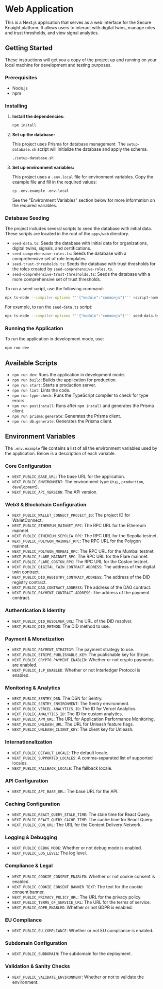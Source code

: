 # Web Application

This is a Next.js application that serves as a web interface for the Secure Knaight platform. It allows users to interact with digital twins, manage roles and trust thresholds, and view signal analytics.

## Getting Started

These instructions will get you a copy of the project up and running on your local machine for development and testing purposes.

### Prerequisites

* Node.js
* npm

### Installing

1.  **Install the dependencies:**

    ```bash
    npm install
    ```

2.  **Set up the database:**

    This project uses Prisma for database management. The `setup-database.sh` script will initialize the database and apply the schema.

    ```bash
    ./setup-database.sh
    ```

3.  **Set up environment variables:**

    This project uses a `.env.local` file for environment variables. Copy the example file and fill in the required values:

    ```bash
    cp .env.example .env.local
    ```

    See the "Environment Variables" section below for more information on the required variables.

### Database Seeding

The project includes several scripts to seed the database with initial data. These scripts are located in the root of the `apps/web` directory.

*   `seed-data.ts`: Seeds the database with initial data for organizations, digital twins, signals, and certifications.
*   `seed-comprehensive-roles.ts`: Seeds the database with a comprehensive set of role templates.
*   `seed-trust-thresholds.ts`: Seeds the database with trust thresholds for the roles created by `seed-comprehensive-roles.ts`.
*   `seed-comprehensive-trust-thresholds.ts`: Seeds the database with a more comprehensive set of trust thresholds.

To run a seed script, use the following command:

```bash
npx ts-node --compiler-options '''{"module":"commonjs"}''' <script-name>.ts
```

For example, to run the `seed-data.ts` script:

```bash
npx ts-node --compiler-options '''{"module":"commonjs"}''' seed-data.ts
```

### Running the Application

To run the application in development mode, use:

```bash
npm run dev
```

## Available Scripts

*   `npm run dev`: Runs the application in development mode.
*   `npm run build`: Builds the application for production.
*   `npm run start`: Starts a production server.
*   `npm run lint`: Lints the code.
*   `npm run type-check`: Runs the TypeScript compiler to check for type errors.
*   `npm run postinstall`: Runs after `npm install` and generates the Prisma client.
*   `npm run prisma:generate`: Generates the Prisma client.
*   `npm run db:generate`: Generates the Prisma client.

## Environment Variables

The `.env.example` file contains a list of all the environment variables used by the application. Below is a description of each variable.

### Core Configuration

*   `NEXT_PUBLIC_BASE_URL`: The base URL for the application.
*   `NEXT_PUBLIC_ENVIRONMENT`: The environment type (e.g., `production`, `development`).
*   `NEXT_PUBLIC_API_VERSION`: The API version.

### Web3 & Blockchain Configuration

*   `NEXT_PUBLIC_WALLET_CONNECT_PROJECT_ID`: The project ID for WalletConnect.
*   `NEXT_PUBLIC_ETHEREUM_MAINNET_RPC`: The RPC URL for the Ethereum mainnet.
*   `NEXT_PUBLIC_ETHEREUM_SEPOLIA_RPC`: The RPC URL for the Sepolia testnet.
*   `NEXT_PUBLIC_POLYGON_MAINNET_RPC`: The RPC URL for the Polygon mainnet.
*   `NEXT_PUBLIC_POLYGON_MUMBAI_RPC`: The RPC URL for the Mumbai testnet.
*   `NEXT_PUBLIC_FLARE_MAINNET_RPC`: The RPC URL for the Flare mainnet.
*   `NEXT_PUBLIC_FLARE_COSTON_RPC`: The RPC URL for the Coston testnet.
*   `NEXT_PUBLIC_DIGITAL_TWIN_CONTRACT_ADDRESS`: The address of the digital twin contract.
*   `NEXT_PUBLIC_DID_REGISTRY_CONTRACT_ADDRESS`: The address of the DID registry contract.
*   `NEXT_PUBLIC_DAO_CONTRACT_ADDRESS`: The address of the DAO contract.
*   `NEXT_PUBLIC_PAYMENT_CONTRACT_ADDRESS`: The address of the payment contract.

### Authentication & Identity

*   `NEXT_PUBLIC_DID_RESOLVER_URL`: The URL of the DID resolver.
*   `NEXT_PUBLIC_DID_METHOD`: The DID method to use.

### Payment & Monetization

*   `NEXT_PUBLIC_PAYMENT_STRATEGY`: The payment strategy to use.
*   `NEXT_PUBLIC_STRIPE_PUBLISHABLE_KEY`: The publishable key for Stripe.
*   `NEXT_PUBLIC_CRYPTO_PAYMENT_ENABLED`: Whether or not crypto payments are enabled.
*   `NEXT_PUBLIC_ILP_ENABLED`: Whether or not Interledger Protocol is enabled.

### Monitoring & Analytics

*   `NEXT_PUBLIC_SENTRY_DSN`: The DSN for Sentry.
*   `NEXT_PUBLIC_SENTRY_ENVIRONMENT`: The Sentry environment.
*   `NEXT_PUBLIC_VERCEL_ANALYTICS_ID`: The ID for Vercel Analytics.
*   `NEXT_PUBLIC_ANALYTICS_ID`: The ID for custom analytics.
*   `NEXT_PUBLIC_APM_URL`: The URL for Application Performance Monitoring.
*   `NEXT_PUBLIC_UNLEASH_URL`: The URL for Unleash feature flags.
*   `NEXT_PUBLIC_UNLEASH_CLIENT_KEY`: The client key for Unleash.

### Internationalization

*   `NEXT_PUBLIC_DEFAULT_LOCALE`: The default locale.
*   `NEXT_PUBLIC_SUPPORTED_LOCALES`: A comma-separated list of supported locales.
*   `NEXT_PUBLIC_FALLBACK_LOCALE`: The fallback locale.

### API Configuration

*   `NEXT_PUBLIC_API_BASE_URL`: The base URL for the API.

### Caching Configuration

*   `NEXT_PUBLIC_REACT_QUERY_STALE_TIME`: The stale time for React Query.
*   `NEXT_PUBLIC_REACT_QUERY_CACHE_TIME`: The cache time for React Query.
*   `NEXT_PUBLIC_CDN_URL`: The URL for the Content Delivery Network.

### Logging & Debugging

*   `NEXT_PUBLIC_DEBUG_MODE`: Whether or not debug mode is enabled.
*   `NEXT_PUBLIC_LOG_LEVEL`: The log level.

### Compliance & Legal

*   `NEXT_PUBLIC_COOKIE_CONSENT_ENABLED`: Whether or not cookie consent is enabled.
*   `NEXT_PUBLIC_COOKIE_CONSENT_BANNER_TEXT`: The text for the cookie consent banner.
*   `NEXT_PUBLIC_PRIVACY_POLICY_URL`: The URL for the privacy policy.
*   `NEXT_PUBLIC_TERMS_OF_SERVICE_URL`: The URL for the terms of service.
*   `NEXT_PUBLIC_GDPR_ENABLED`: Whether or not GDPR is enabled.

### EU Compliance

*   `NEXT_PUBLIC_EU_COMPLIANCE`: Whether or not EU compliance is enabled.

### Subdomain Configuration

*   `NEXT_PUBLIC_SUBDOMAIN`: The subdomain for the deployment.

### Validation & Sanity Checks

*   `NEXT_PUBLIC_VALIDATE_ENVIRONMENT`: Whether or not to validate the environment.